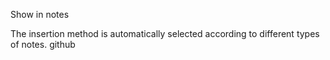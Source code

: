 Show in notes

The insertion method is automatically selected according to different types of notes.
github